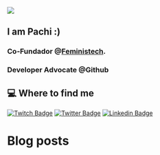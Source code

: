 ![](https://c.tenor.com/9KSO758KczwAAAAC/anime-welcome.gif)
## I am Pachi :)
### Co-Fundador @[Feministech](https://feministech.github.io/).
### Developer Advocate @Github


## 💻 Where to find me
[![Twitch Badge](https://img.shields.io/badge/-twitch-%239146FF?style=for-the-badge&logo=twitch&logoColor=white)](https://www.twitch.tv/pachicodes)
[![Twitter Badge](https://img.shields.io/badge/-twitter-%231DA1F2?style=for-the-badge&logo=twitter&logoColor=white)](https://twitter.com/pachicodes)
[![Linkedin Badge](https://img.shields.io/badge/-linkedin-%230077B5?style=for-the-badge&logo=linkedin&logoColor=white)](https://www.linkedin.com/in/pachicodes)

# Blog posts
<!-- BLOG-POST-LIST:START -->
<!-- BLOG-POST-LIST:END -->
